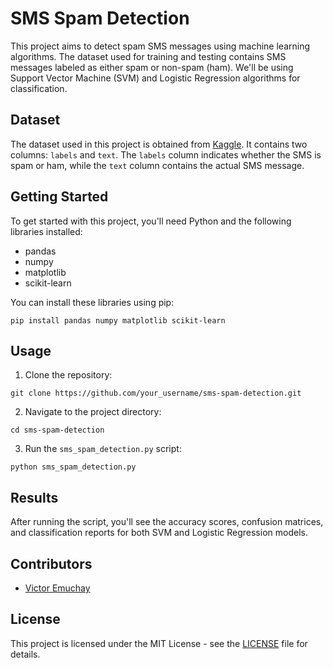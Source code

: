 
# SMS Spam Detection

This project aims to detect spam SMS messages using machine learning algorithms. The dataset used for training and testing contains SMS messages labeled as either spam or non-spam (ham). We'll be using Support Vector Machine (SVM) and Logistic Regression algorithms for classification.

## Dataset

The dataset used in this project is obtained from [Kaggle]([link_to_the_dataset](https://www.kaggle.com/datasets/uciml/sms-spam-collection-dataset?resource=download)). It contains two columns: `labels` and `text`. The `labels` column indicates whether the SMS is spam or ham, while the `text` column contains the actual SMS message.

## Getting Started

To get started with this project, you'll need Python and the following libraries installed:

- pandas
- numpy
- matplotlib
- scikit-learn

You can install these libraries using pip:

```
pip install pandas numpy matplotlib scikit-learn
```

## Usage

1. Clone the repository:

```
git clone https://github.com/your_username/sms-spam-detection.git
```

2. Navigate to the project directory:

```
cd sms-spam-detection
```

3. Run the `sms_spam_detection.py` script:

```
python sms_spam_detection.py
```

## Results

After running the script, you'll see the accuracy scores, confusion matrices, and classification reports for both SVM and Logistic Regression models.

## Contributors

- [Victor Emuchay](https://github.com/Victor7615/NLP_For_Spam_and_Ham-/new/main?filename=README.md)

## License

This project is licensed under the MIT License - see the [LICENSE](LICENSE) file for details.

